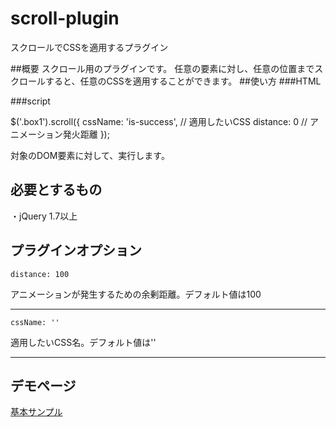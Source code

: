 # scroll-plugin

スクロールでCSSを適用するプラグイン

##概要
スクロール用のプラグインです。
任意の要素に対し、任意の位置までスクロールすると、任意のCSSを適用することができます。
##使い方
###HTML

  <div class="box1 animate"></div>
  
###script

  $('.box1').scroll({
    cssName: 'is-success', // 適用したいCSS
    distance: 0 // アニメーション発火距離
  });

対象のDOM要素に対して、実行します。
## 必要とするもの
・jQuery 1.7以上
## プラグインオプション
```distance: 100 ```

アニメーションが発生するための余剰距離。デフォルト値は100
***

```cssName: '' ```

適用したいCSS名。デフォルト値は''
***


## デモページ
[基本サンプル](https://blajir.github.io/scroll-plugin/)
